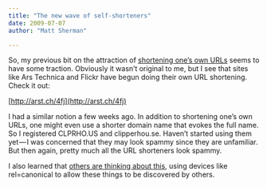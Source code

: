 ```yaml
---
title: "The new wave of self-shorteners"
date: 2009-07-07
author: "Matt Sherman"

---
```


So, my previous bit on the attraction of [shortening one’s own URLs](/blog/post/URL-shortener-for-ASPnet.aspx) seems to have some traction. Obviously it wasn’t original to me, but I see that sites like Ars Technica and Flickr have begun doing their own URL shortening. Check it out:

[http://arst.ch/4fj](http://arst.ch/4fj)




I had a similar notion a few weeks ago. In addition to shortening one’s own URLs, one might even use a shorter domain name that evokes the full name. So I registered CLPRHO.US and clipperhou.se. Haven’t started using them yet — I was concerned that they may look spammy since they are unfamiliar. But then again, pretty much all the URL shorteners look spammy.

I also learned that [others are thinking about this](http://laughingmeme.org/2009/04/03/url-shortening-hinting/), using devices like rel=canonical to allow these things to be discovered by others.
